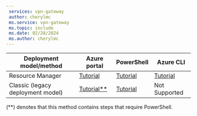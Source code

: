 ```yaml
---
 services: vpn-gateway
 author: cherylmc
 ms.service: vpn-gateway
 ms.topic: include
 ms.date: 02/28/2024
 ms.author: cherylmc
---
```

| **Deployment model/method** | **Azure portal** | **PowerShell** | **Azure CLI** |
| --- | --- | --- | --- |
| Resource Manager |[Tutorial](../articles/vpn-gateway/tutorial-site-to-site-portal.md) |[Tutorial](../articles/vpn-gateway/vpn-gateway-create-site-to-site-rm-powershell.md) | [Tutorial](../articles/vpn-gateway/vpn-gateway-howto-site-to-site-resource-manager-cli.md) |
| Classic (legacy deployment model)|[Tutorial**](../articles/vpn-gateway/vpn-gateway-howto-site-to-site-classic-portal.md) |[Tutorial](../articles/vpn-gateway/vpn-gateway-multi-site.md) | Not Supported |

(**) denotes that this method contains steps that require PowerShell.
